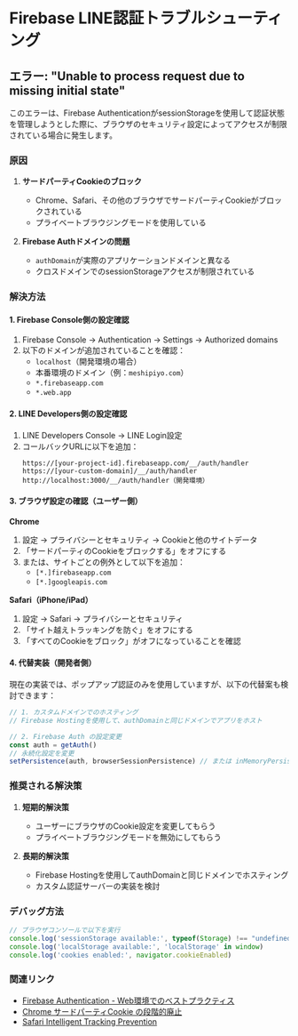 # Firebase LINE認証トラブルシューティング

## エラー: "Unable to process request due to missing initial state"

このエラーは、Firebase AuthenticationがsessionStorageを使用して認証状態を管理しようとした際に、ブラウザのセキュリティ設定によってアクセスが制限されている場合に発生します。

### 原因

1. **サードパーティCookieのブロック**
   - Chrome、Safari、その他のブラウザでサードパーティCookieがブロックされている
   - プライベートブラウジングモードを使用している

2. **Firebase Authドメインの問題**
   - `authDomain`が実際のアプリケーションドメインと異なる
   - クロスドメインでのsessionStorageアクセスが制限されている

### 解決方法

#### 1. Firebase Console側の設定確認

1. Firebase Console → Authentication → Settings → Authorized domains
2. 以下のドメインが追加されていることを確認：
   - `localhost`（開発環境の場合）
   - 本番環境のドメイン（例：`meshipiyo.com`）
   - `*.firebaseapp.com`
   - `*.web.app`

#### 2. LINE Developers側の設定確認

1. LINE Developers Console → LINE Login設定
2. コールバックURLに以下を追加：
   ```
   https://[your-project-id].firebaseapp.com/__/auth/handler
   https://[your-custom-domain]/__/auth/handler
   http://localhost:3000/__/auth/handler（開発環境）
   ```

#### 3. ブラウザ設定の確認（ユーザー側）

**Chrome**
1. 設定 → プライバシーとセキュリティ → Cookieと他のサイトデータ
2. 「サードパーティのCookieをブロックする」をオフにする
3. または、サイトごとの例外として以下を追加：
   - `[*.]firebaseapp.com`
   - `[*.]googleapis.com`

**Safari（iPhone/iPad）**
1. 設定 → Safari → プライバシーとセキュリティ
2. 「サイト越えトラッキングを防ぐ」をオフにする
3. 「すべてのCookieをブロック」がオフになっていることを確認

#### 4. 代替実装（開発者側）

現在の実装では、ポップアップ認証のみを使用していますが、以下の代替案も検討できます：

```typescript
// 1. カスタムドメインでのホスティング
// Firebase Hostingを使用して、authDomainと同じドメインでアプリをホスト

// 2. Firebase Auth の設定変更
const auth = getAuth()
// 永続化設定を変更
setPersistence(auth, browserSessionPersistence) // または inMemoryPersistence
```

### 推奨される解決策

1. **短期的解決策**
   - ユーザーにブラウザのCookie設定を変更してもらう
   - プライベートブラウジングモードを無効にしてもらう

2. **長期的解決策**
   - Firebase Hostingを使用してauthDomainと同じドメインでホスティング
   - カスタム認証サーバーの実装を検討

### デバッグ方法

```javascript
// ブラウザコンソールで以下を実行
console.log('sessionStorage available:', typeof(Storage) !== "undefined")
console.log('localStorage available:', 'localStorage' in window)
console.log('cookies enabled:', navigator.cookieEnabled)
```

### 関連リンク

- [Firebase Authentication - Web環境でのベストプラクティス](https://firebase.google.com/docs/auth/web/redirect-best-practices)
- [Chrome サードパーティCookie の段階的廃止](https://developers.google.com/privacy-sandbox/3pcd)
- [Safari Intelligent Tracking Prevention](https://webkit.org/blog/category/privacy/)